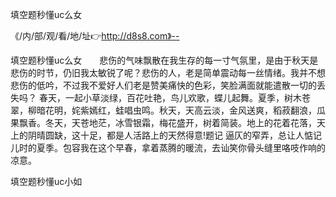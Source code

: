 填空题秒懂uc么女

《/内/部/观/看/地/址👉http://d8s8.com》--

填空题秒懂uc么女　　悲伤的气味飘散在我生存的每一寸气氛里，是由于秋天是悲伤的时节，仍旧我太敏锐了呢？悲伤的人，老是简单震动每一丝情绪。我并不想悲伤的低吟，不过我不爱好人们老是赞美痛快的色彩，笑脸满面就能遣散一切的丢失吗？
	春天，一起小草淡绿，百花吐艳，鸟儿欢歌，蝶儿起舞。夏季，树木苍翠，柳暗花明，姹紫嫣红，蛙唱虫鸣。秋天，天高云淡，金风送爽，稻菽翻浪，瓜果飘香。冬天，天苍地茫，冰雪银霜，梅花盛开，树着简装。地上的花着花落，天上的阴晴圆缺，这十足，都是人活路上的天然得意!题记
逼仄的窄弄，总让人惦记儿时的夏季。包容我在这个早春，拿着蒸腾的暖流，去讪笑你骨头缝里咯吱作响的凉意。





填空题秒懂uc小如
